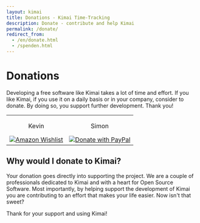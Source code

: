 ```yaml
---
layout: kimai
title: Donations - Kimai Time-Tracking
description: Donate - contribute and help Kimai
permalink: /donate/
redirect_from:
  - /en/donate.html
  - /spenden.html
---
```


# Donations

Developing a free software like Kimai takes a lot of time and effort. If you like Kimai, if you use it on a daily basis or in your company, consider to donate. By doing so, you support further development. Thank you!

<table class="donations" cellspacing="1" cellpadding="1" border="0">
	<tbody>
		<tr>
			<td valign="top" style="text-align:center">
				<p>Kevin</p>
				<a href="http://www.amazon.de/wishlist/2CCJSMUYFLD6T/"><img src="{{ site.url }}/assets/amazon_whishlist.gif" alt="Amazon Wishlist" /></a>
			</td>
			<td valign="top" style="text-align:center">
				<p>Simon</p>
				<a href="https://www.paypal.com/cgi-bin/webscr?cmd=_s-xclick&hosted_button_id=MQQN8Z953WV8Q"><img src="https://www.paypalobjects.com/webstatic/en_US/btn/btn_donate_pp_142x27.png" alt="Donate with PayPal" /></a>
			</td>
		</tr>
	</tbody>
</table>

## Why would I donate to Kimai?

Your donation goes directly into supporting the project. We are a couple of professionals dedicated to Kimai and with a heart for Open Source Software.
Most importantly, by helping support the development of Kimai you are contributing to an effort that makes your life easier. Now isn't that sweet?

Thank for your support and using Kimai!
